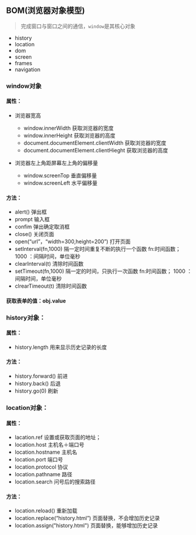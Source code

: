 ## BOM(浏览器对象模型)

> 完成窗口与窗口之间的通信，`window`是其核心对象

- history
- location
- dom
- screen
- frames
- navigation

### window对象

#### 属性：

- 浏览器宽高
  - window.innerWidth    获取浏览器的宽度
  - window.innerHeight  获取浏览器的高度
  - document.documentElement.clientWidth  获取浏览器的宽度
  - document.documentElement.clientHieght  获取浏览器的高度

- 浏览器左上角距屏幕左上角的偏移量
  - window.screenTop    垂直偏移量
  - window.screenLeft    水平偏移量

#### 方法：

- alert()     弹出框
- prompt   输入框    
- confim    弹出确定取消框
- close()    关闭页面
- open(“url”，“width=300,height=200”)     打开页面
- setInterval(fn,1000)    隔一定时间重复不断的执行一个函数    fn:时间函数；   1000 ：间隔时间，单位毫秒
- clearInterval(t)  清除时间函数
- setTimeout(fn,1000)    隔一定的时间，只执行一次函数   fn:时间函数；   1000 ：间隔时间，单位毫秒
- clrearTimeout(t)    清除时间函数

#### 获取表单的值：obj.value

### history对象：

#### 属性：

- history.length      用来显示历史记录的长度

#### 方法：

- history.forward()    前进
- history.back()          后退
- history.go(0)            刷新

### location对象：

#### 属性：

- lacation.ref   设置或获取页面的地址；
- location.host   主机名＋端口号
- location.hostname     主机名
- location.port      端口号
- location.protocol     协议
- location.pathname     路径
- location.search   问号后的搜索路径

#### 方法：

- location.reload()     重新加载
- location.replace(“history.html”)    页面替换，不会增加历史记录
- location.assign("history.html")      页面替换，能够增加历史记录
